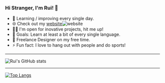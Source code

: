 ### Hi Stranger, I'm Rui! 👋

- 🌱 Learning / improving every single day.
- 🌐 Check out my [website]![website]
- 👨‍💻 I'm open for inovative projects, hit me up!
- 🥅 Goals: Learn at least a bit of every single language.
- 🌌 Freelance Designer on my free time.
- ⚡ Fun fact: I love to hang out with people and do sports!

___________________________________________________

![Rui's GitHub stats](https://github-readme-stats.vercel.app/api?username=ruipmfs&theme=onedark&show_icons=true)

___________________________________________________

[![Top Langs](https://github-readme-stats.vercel.app/api/top-langs/?username=ruipmfs&theme=onedark&langs_count=4)](https://github.com/anuraghazra/github-readme-stats)

[website]: https://ruipmfs.github.io/

<!--
I'm watching you :)
-->

